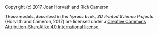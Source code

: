 Copyright (c) 2017 Joan Horvath and Rich Cameron

These models, described in the Apress book, *3D Printed Science Projects* (Horvath and Cameron, 2017) are licensed under a [Creative Commons Attribution-ShareAlike 4.0 International license](https://creativecommons.org/licenses/by-sa/4.0/).

